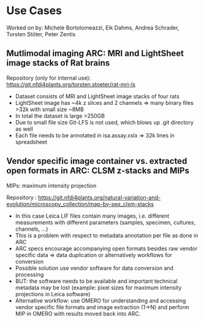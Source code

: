 # Use Cases

Worked on by: Michele Bortolomeazzi, Eik Dahms, Andrea Schrader, Torsten Stöter, Peter Zentis 


## Mutlimodal imaging ARC: MRI and LightSheet image stacks of Rat brains

Repository (only for internal use): https://git.nfdi4plants.org/torsten.stoeter/rat-mri-ls

* Dataset consists of MRI and LightSheet image stacks of four rats
* LightSheet image has ~4k z slices and 2 channels => many binary files >32k with small size ~8MB
* In total the dataset is large >250GB
* Due to small file size Git-LFS is not used, which blows up .git directory as well
* Each file needs to be annotated in isa.assay.xslx => 32k lines in spreadsheet


## Vendor specific image container vs. extracted open formats in ARC: CLSM z-stacks and MIPs

MIPs: maximum intensity projection

Repository : https://git.nfdi4plants.org/natural-variation-and-evolution/microscopy_collection/map-by-seq_clsm-stacks

* In this case Leica LIF files contain many images, i.e. different measurements with different parameters (samples, specimen, cultures, channels, ...)
* This is a problem with respect to metadata annotation per file as done in ARC
* ARC specs encourage accompanying open formats besides raw vendor specific data => data duplication or alternatively workflows for conversion
* Possible solution use vendor software for data conversion and processing
* BUT: the software needs to be available and important technical metadata may be lost (example: pixel sizes for maximum intensity projections in Leica software)
* Alternative workflow: use OMERO for understanding and accessing vendor specific file formats and image extraction (1->N) and perform MIP in OMERO with results moved back into ARC.

